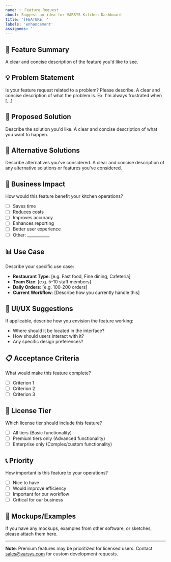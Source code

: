 ```yaml
---
name: ✨ Feature Request
about: Suggest an idea for VARSYS Kitchen Dashboard
title: '[FEATURE] '
labels: 'enhancement'
assignees: ''
---
```


## 🎯 **Feature Summary**
A clear and concise description of the feature you'd like to see.

## 💡 **Problem Statement**
Is your feature request related to a problem? Please describe.
A clear and concise description of what the problem is. Ex. I'm always frustrated when [...]

## 🚀 **Proposed Solution**
Describe the solution you'd like.
A clear and concise description of what you want to happen.

## 🔄 **Alternative Solutions**
Describe alternatives you've considered.
A clear and concise description of any alternative solutions or features you've considered.

## 🏢 **Business Impact**
How would this feature benefit your kitchen operations?
- [ ] Saves time
- [ ] Reduces costs
- [ ] Improves accuracy
- [ ] Enhances reporting
- [ ] Better user experience
- [ ] Other: ___________

## 📊 **Use Case**
Describe your specific use case:
- **Restaurant Type**: [e.g. Fast food, Fine dining, Cafeteria]
- **Team Size**: [e.g. 5-10 staff members]
- **Daily Orders**: [e.g. 100-200 orders]
- **Current Workflow**: [Describe how you currently handle this]

## 🎨 **UI/UX Suggestions**
If applicable, describe how you envision the feature working:
- Where should it be located in the interface?
- How should users interact with it?
- Any specific design preferences?

## 📋 **Acceptance Criteria**
What would make this feature complete?
- [ ] Criterion 1
- [ ] Criterion 2
- [ ] Criterion 3

## 🔐 **License Tier**
Which license tier should include this feature?
- [ ] All tiers (Basic functionality)
- [ ] Premium tiers only (Advanced functionality)
- [ ] Enterprise only (Complex/custom functionality)

## 📞 **Priority**
How important is this feature to your operations?
- [ ] Nice to have
- [ ] Would improve efficiency
- [ ] Important for our workflow
- [ ] Critical for our business

## 📸 **Mockups/Examples**
If you have any mockups, examples from other software, or sketches, please attach them here.

---
**Note**: Premium features may be prioritized for licensed users. Contact sales@varsys.com for custom development requests.

